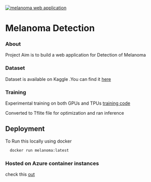 [![melanoma web application](https://github.com/prudhvirajboddu/deployment_pipeline/actions/workflows/docker-image.yml/badge.svg?branch=master)](https://github.com/prudhvirajboddu/deployment_pipeline/actions/workflows/docker-image.yml)

# Melanoma Detection

### About

Project Aim is to build a web application for Detection of Melanoma

### Dataset

Dataset is available on Kaggle .You can find it [here](https://www.kaggle.com/c/siim-isic-melanoma-classification/data)

### Training
Experimental training  on both GPUs and TPUs   [training code](https://github.com/prudhvirajboddu/training)

Converted to Tflite file for optimization and ran inference

## Deployment

To Run this locally using docker

```bash
  docker run melanoma:latest
```
### Hosted on Azure container instances 

check this [out](http://melanoma.centralindia.azurecontainer.io:5000/)
  
